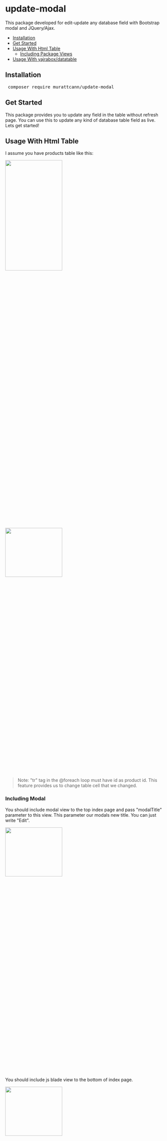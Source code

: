 # update-modal
This package developed for edit-update any database field with Bootstrap modal and JQuery/Ajax.

<ul> 
  <li><a href="#installation">Installation</a></li>
  <li><a href="#get-started">Get Started </a></li>
  <li>
    <a href="#usage-with-html-table">Usage With Html Table</a>
    <ul>
        <li><a href="#including-modal">Including Package Views</a></li>
    </ul>
  </li>
   
  <li><a href="#usage-with-yajrabox">Usage With yajrabox/datatable</a></li>
 
</ul>


## <span id="installation"> Installation </span>

<pre> composer require murattcann/update-modal </pre>

## <span> Get Started</span>
<p> This package provides you to update any field in the table without refresh page. 
You can use this to update any kind of database table field as live. Lets get started!
</p>

## <span id="usage-with-html-table"> Usage With Html Table </span>
<p>I assume you have products table like this:</p>
<img src="https://github.com/murattcann/update-package-readme-images/blob/master/productsIndexWithoutPackage.png" width="60%" height="30%"> 

<img src="https://github.com/murattcann/update-package-readme-images/blob/master/htmlTableWithoutPacage.png" width="60%" height="20%"> 

> Note: "tr" tag in the @foreach loop must have id as product id. 
This feature provides us to change table cell that we changed.

### <span id="including-modal"> Including Modal </span>

<p>You should include modal view to the top index page and pass "modalTitle" parameter to this view. 
This parameter our modals new title. You can just write "Edit". </p>

<img src="https://github.com/murattcann/update-package-readme-images/blob/master/includeModal.png" width="60%" height="20%"> 

<p>You should include js blade view to the bottom of index page. </p>

<img src="https://github.com/murattcann/update-package-readme-images/blob/master/includeJS.png" width="60%" height="20%"> 

<p>Now you should include button blade view to the corresponding table <code> td </code> tag with with specified parameters like this: </p>

<img src="https://github.com/murattcann/update-package-readme-images/blob/master/htmlTableWithPackage.png" width="60%" height="20%"> 

<p>The process we just did should give us this result on the index page:</p>

<img src="https://github.com/murattcann/update-package-readme-images/blob/master/productsIndex.png" width="60%" height="20%"> 

<p> As you can see, we can edit-update title and price title. </p>
<p> If you click price to edit you would see the modals input type is number. 
It is because of "inputType" parameter which we passed to included view.</p>
<p> If you click title to edit you would see the modals input type is textarea. This is because of same reason. We did it.</p>

<img src="https://github.com/murattcann/update-package-readme-images/blob/master/priceClicked.png" width="50%" height="20%"> 
<img src="https://github.com/murattcann/update-package-readme-images/blob/master/titleClicked.png" width="50%" height="20%"> 

## <span id="usage-with-yajrabox"> Usage With yajrabox/datatables </span>

<p> 
    If you use yajrabox datatables package you can also integrate for this. But there is a little bit difference between traditional html tables and yajrabox datatable.
    You know, yajrabox package is rendering table view on server side. So, you haven't got a table which you can edit on the view files.
</p>

<p>
    Yajrabox package generates table from server side and you should only write <code>{!! $dataTable->table() !!}</code> 
    on view page that you would like to use. As you can see, there is no html table to edit cells. So, how can we do this editing things in this case? Lets get started.
</p>

<p> I assueme you have services table like this:</p>
<img src="https://github.com/murattcann/update-package-readme-images/blob/master/yajra/index.png" width="50%" height="20%"> 

<p> Now, we should have a helper to generate button as we want.</p>
<p> Let's say, I want to edit priority field with this package.</p>
<p>We must have some functions to do so. </p>
<img src="https://github.com/murattcann/update-package-readme-images/blob/master/yajra/actionButtonClass.png" width="50%" height="20%"> 
<img src="https://github.com/murattcann/update-package-readme-images/blob/master/yajra/actionButtonClass2.png" width="50%" height="20%"> 

<p>After this step, you should edit <code>ServiceDataTable.php</code> file according to your wish.
As I said before, I want to edit priority field. So, I should make such a change:
</p>
<img src="https://github.com/murattcann/update-package-readme-images/blob/master/yajra/serviceDataTable.png" width="50%" height="20%"> 

<p>This is the different side of yajrabox. Other steps are same with html table.</p>
<p>Now, you should include modal view and update blade file as we did before.</p>

>If you encounter any errors or problems, contact with me.

